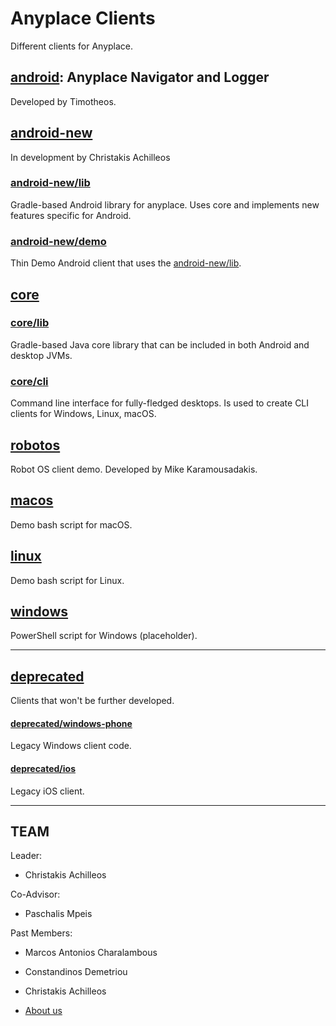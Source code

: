Anyplace Clients
================
Different clients for Anyplace.

## [android](android): Anyplace Navigator and Logger
Developed by Timotheos.

## [android-new](android-new)
In development by Christakis Achilleos

### [android-new/lib](android-new/lib)
Gradle-based Android library for anyplace.
Uses core and implements new features specific for Android.

### [android-new/demo](android-new/demo)
Thin Demo Android client that uses the [android-new/lib](android-new/lib).

## [core](core)
### [core/lib](core/lib)
Gradle-based Java core library that can be included in both Android and desktop JVMs.

### [core/cli](core/cli)
Command line interface for fully-fledged desktops.
Is used to create CLI clients for Windows, Linux, macOS.

## [robotos](robotos)
Robot OS client demo.
Developed by Mike Karamousadakis.

## [macos](macos)
Demo bash script for macOS.

## [linux](linux)
Demo bash script for Linux.

## [windows](windows)
PowerShell script for Windows (placeholder).

---
## [deprecated](deprecated)
Clients that won't be further developed.

#### [deprecated/windows-phone](deprecated/windows-phone)
Legacy Windows client code.

#### [deprecated/ios](deprecated/ios)
Legacy iOS client.

---
TEAM
---

Leader:
- Christakis Achilleos

Co-Advisor:
- Paschalis Mpeis

Past Members:
* Marcos Antonios Charalambous
* Constandinos Demetriou
* Christakis Achilleos

* [About us](https://anyplace.cs.ucy.ac.cy/#team)
